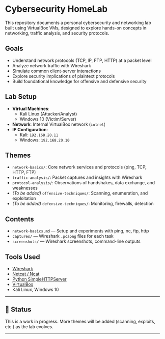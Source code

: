 # Cybersecurity HomeLab

This repository documents a personal cybersecurity and networking lab built using VirtualBox VMs, designed to explore hands-on concepts in networking, traffic analysis, and security protocols.

## Goals

- Understand network protocols (TCP, IP, FTP, HTTP) at a packet level
- Analyze network traffic with Wireshark
- Simulate common client-server interactions
- Explore security implications of plaintext protocols
- Build foundational knowledge for offensive and defensive security

## Lab Setup

- **Virtual Machines**:
  - Kali Linux (Attacker/Analyst)
  - Windows 10 (Victim/Server)
- **Network**: Internal VirtualBox network (`intnet`)
- **IP Configuration**:
  - Kali: `192.168.20.11`
  - Windows: `192.168.20.10`

## Themes

- `network-basics/`: Core network services and protocols (ping, TCP, HTTP, FTP)
- `traffic-analysis/`: Packet captures and insights with Wireshark
- `protocol-analysis/`: Observations of handshakes, data exchange, and weaknesses
- *(To be added)* `offensive-techniques/`: Scanning, enumeration, and exploitation
- *(To be added)* `defensive-techniques/`: Monitoring, firewalls, detection

## Contents

- `network-basics.md` — Setup and experiments with ping, nc, ftp, http
- `captures/` — Wireshark `.pcapng` files for each task
- `screenshots/` — Wireshark screenshots, command-line outputs

## Tools Used

- [Wireshark](https://www.wireshark.org/)
- [Netcat / Ncat](https://nmap.org/ncat/)
- [Python SimpleHTTPServer](https://docs.python.org/)
- [VirtualBox](https://www.virtualbox.org/)
- Kali Linux, Windows 10

---

## 🚧 Status

This is a work in progress. More themes will be added (scanning, exploits, etc.) as the lab evolves.

---